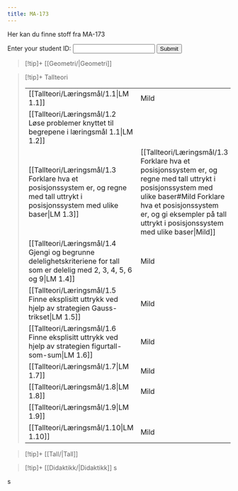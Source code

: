 ```yaml
---
title: MA-173
---
```




Her kan du finne stoff fra MA-173

<div> <label for="student-id">Enter your student ID:</label> <input type="text" id="student-id"> <button onclick="saveStudentID()">Submit</button> </div>

> [!tip]+ [[Geometri/|Geometri]]


> [!tip]+ Tallteori
> <table>         <tr id="1.1.">      <td>[[Tallteori/Læringsmål/1.1|LM 1.1]]</td>      <td > Mild</td>      <td >  </td>      <td >  </td>      </tr>      <tr  id="1.2.">      <td> [[Tallteori/Læringsmål/1.2 Løse problemer knyttet til begrepene i læringsmål 1.1|LM 1.2]] </td>      <td >  </td>      <td > Middels </td>      <td > Spicy </td>      </tr>      <tr  id="1.3." >      <td> [[Tallteori/Læringsmål/1.3 Forklare hva et posisjonssystem er, og regne med tall uttrykt i posisjonssystem med ulike baser|LM 1.3]] </td>      <td>[[Tallteori/Læringsmål/1.3 Forklare hva et posisjonssystem er, og regne med tall uttrykt i posisjonssystem med ulike baser#Mild Forklare hva et posisjonssystem er, og gi eksempler på tall uttrykt i posisjonssystem med ulike baser|Mild]]  </td>    <td > [[Tallteori/Læringsmål/1.3 Forklare hva et posisjonssystem er, og regne med tall uttrykt i posisjonssystem med ulike baser#Medium Forklare hva et posisjonssystem er, og gjøre om tall mellom ulike baser|Medium]] </td><td> Spicy</td>      </tr>            <tr  id="1.4.">      <td>[[Tallteori/Læringsmål/1.4 Gjengi og begrunne delelighetskriteriene for tall som er delelig med 2, 3, 4, 5, 6 og 9|LM 1.4]]</td>      <td >Mild</td>      <td > Middels</td>      <td > Spicy</td>      </tr>      <tr  id="1.5.">      <td> [[Tallteori/Læringsmål/1.5 Finne eksplisitt uttrykk ved hjelp av strategien Gauss-trikset|LM 1.5]]</td>       <td>Mild  </td>    <td > Middels </td><td> Spicy</td>    </tr>      <tr  id="1.6.">      <td>[[Tallteori/Læringsmål/1.6 Finne eksplisitt uttrykk ved hjelp av strategien figurtall-som-sum|LM 1.6]]</td>      <td>Mild  </td>    <td > Middels </td><td> Spicy</td>      </tr>      <tr id="1.7.">      <td> [[Tallteori/Læringsmål/1.7|LM 1.7]] </td>       <td>Mild  </td>    <td > Middels </td><td> </td>     </tr>   <tr  id="1.8.">      <td> [[Tallteori/Læringsmål/1.8|LM 1.8]] </td>      <td> Mild</td>      <td > Middels </td>      <td > Spicy </td>      </tr>   <tr  id="1.9.">      <td> [[Tallteori/Læringsmål/1.9|LM 1.9]] </td>      <td>      </td>      <td > Middels </td>      <td > Spicy </td>      </tr>   <tr  id="1.10.">      <td> [[Tallteori/Læringsmål/1.10|LM 1.10]] </td>       <td>Mild  </td>    <td > Middels </td><td> Spicy</td>      </tr>       </table>




> [!tip]+ [[Tall/|Tall]]


> [!tip]+ [[Didaktikk/|Didaktikk]]
s
<script src="Files\script.js"></script>
  s